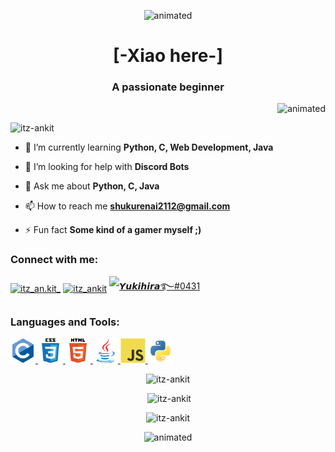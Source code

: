 <p align="center"><img src="https://steamuserimages-a.akamaihd.net/ugc/974371140838419683/37333B03674D36B332D83A12A0E85082B6193466/" alt="animated" /> </p>
<h1 align="center">[-Xiao here-]</h1>
<h3 align="center">A passionate beginner</h3>
<p align="right">
  <img src="https://media.tenor.com/aDWOgEh1GycAAAAd/kafka-honkai.gif" alt="animated" />
</p>

<p align="left"> <img src="https://komarev.com/ghpvc/?username=itz-ankit&label=Profile%20views&color=0e75b6&style=flat" alt="itz-ankit" /> </p>

- 🌱 I’m currently learning **Python, C, Web Development, Java**

- 🤝 I’m looking for help with **Discord Bots**

- 💬 Ask me about **Python, C, Java**

- 📫 How to reach me **shukurenai2112@gmail.com**

- ⚡ Fun fact **Some kind of a gamer myself ;)**

<h3 align="left">Connect with me:</h3>
<p align="left">
<a href="https://instagram.com/itz_an.kit_" target="blank"><img align="center" src="https://raw.githubusercontent.com/rahuldkjain/github-profile-readme-generator/master/src/images/icons/Social/instagram.svg" alt="itz_an.kit_" height="30" width="40" /></a>
<a href="https://www.leetcode.com/itz_ankit" target="blank"><img align="center" src="https://raw.githubusercontent.com/rahuldkjain/github-profile-readme-generator/master/src/images/icons/Social/leet-code.svg" alt="itz_ankit" height="30" width="40" /></a>
<a href="https://discord.gg/𝙔𝙪𝙠𝙞𝙝𝙞𝙧𝙖࿐#0431" target="blank"><img align="center" src="https://raw.githubusercontent.com/rahuldkjain/github-profile-readme-generator/master/src/images/icons/Social/discord.svg" alt="𝙔𝙪𝙠𝙞𝙝𝙞𝙧𝙖࿐#0431" height="30" width="40" /></a>
</p>

<h3 align="left">Languages and Tools:</h3>
<p align="left"> <a href="https://www.cprogramming.com/" target="_blank" rel="noreferrer"> <img src="https://raw.githubusercontent.com/devicons/devicon/master/icons/c/c-original.svg" alt="c" width="40" height="40"/> </a> <a href="https://www.w3schools.com/css/" target="_blank" rel="noreferrer"> <img src="https://raw.githubusercontent.com/devicons/devicon/master/icons/css3/css3-original-wordmark.svg" alt="css3" width="40" height="40"/> </a> <a href="https://www.w3.org/html/" target="_blank" rel="noreferrer"> <img src="https://raw.githubusercontent.com/devicons/devicon/master/icons/html5/html5-original-wordmark.svg" alt="html5" width="40" height="40"/> </a> <a href="https://www.java.com" target="_blank" rel="noreferrer"> <img src="https://raw.githubusercontent.com/devicons/devicon/master/icons/java/java-original.svg" alt="java" width="40" height="40"/> </a> <a href="https://developer.mozilla.org/en-US/docs/Web/JavaScript" target="_blank" rel="noreferrer"> <img src="https://raw.githubusercontent.com/devicons/devicon/master/icons/javascript/javascript-original.svg" alt="javascript" width="40" height="40"/> </a> <a href="https://www.python.org" target="_blank" rel="noreferrer"> <img src="https://raw.githubusercontent.com/devicons/devicon/master/icons/python/python-original.svg" alt="python" width="40" height="40"/> </a> </p>

<p align="center">
  <img src="https://github-readme-stats.vercel.app/api/top-langs?username=itz-ankit&theme=radical&show_icons=true&locale=en&layout=compact" alt="itz-ankit" />
</p>

<p align="center">&nbsp;<img src="https://github-readme-stats.vercel.app/api?username=itz-ankit&theme=radical&show_icons=true&locale=en" alt="itz-ankit" /></p>

<p align="center"><img src="http://github-readme-streak-stats.herokuapp.com?user=itz-ankit&theme=radical&show_icons=true&local=en&layout=compact" alt="itz-ankit" /></p>

<p align="center">
  <img src="https://share.creavite.co/BdajDBlrx2A7dIJh.gif" alt="animated" />
</p>   
